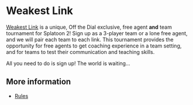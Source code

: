 # Weakest Link
<u>Weakest Link</u> is a unique, Off the Dial exclusive, free agent **and** team tournament for Splatoon 2! Sign up as a 3-player team or a lone free agent, and we will pair each team to each link. This tournament provides the opportunity for free agents to get coaching experience in a team setting, and for teams to test their communication and teaching skills.

All you need to do is sign up! The world is waiting…

## More information
- [Rules](rules)